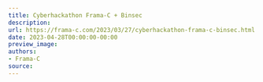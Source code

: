 ```yaml
---
title: Cyberhackathon Frama-C + Binsec
description:
url: https://frama-c.com/2023/03/27/cyberhackathon-frama-c-binsec.html
date: 2023-04-28T00:00:00-00:00
preview_image:
authors:
- Frama-C
source:
---
```



